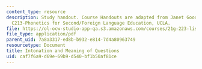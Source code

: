 ```yaml
---
content_type: resource
description: Study handout. Course Handouts are adapted from Janet Goodwin's AP&TESL
  C213-Phonetics for Second/Foreign Language Education, UCLA.
file: https://ol-ocw-studio-app-qa.s3.amazonaws.com/courses/21g-223-listening-speaking-and-pronunciation-fall-2004/caf7f6a9d69e69b9d540bf1b50af81ce_MIT21G_223F04_int_question.pdf
file_type: application/pdf
parent_uid: 7a8a3317-ed8b-b932-e814-7d4a80963749
resourcetype: Document
title: Intonation and Meaning of Questions
uid: caf7f6a9-d69e-69b9-d540-bf1b50af81ce
---
```

